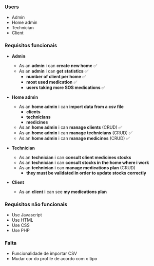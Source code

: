 ### Users

- Admin
- Home admin
- Technician
- Client

### Requisitos funcionais

- **Admin**

  - As an **admin** i can **create new home** ✅
  - As an **admin** i can **get statistics** ✅
    - **number of client per home** ✅
    - **most used medication** ✅
    - **users taking more SOS medications** ✅

- **Home admin**

  - As an **home admin** i can **import data from a csv file**
    - **clients**
    - **technicians**
    - **medicines**
  - As an **home admin** i can **manage clients** (CRUD) ✅
  - As an **home admin** i can **manage technicians** (CRUD) ✅
  - As an **home admin** i can **manage medicines** (CRUD) ✅

- **Technician**

  - As an **technician** i can **consult client medicines stocks**
  - As an **technician** i can **consult stocks in the home where i work**
  - As an **technician** i can **manage medications plan** (CRUD)
    - **they must be validated in order to update stocks correctly**

- **Client**
  - As an **client** i can see **my medications plan**

### Requisitos não funcionais

- Use Javascript
- Use HTML
- Use CSS
- Use PHP

### Falta

- Funcionalidade de importar CSV
- Mudar cor do profile de acordo com o tipo
